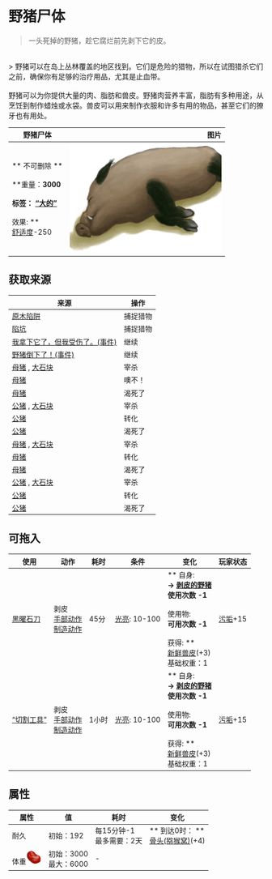 # 野猪尸体  
> 一头死掉的野猪，趁它腐烂前先剥下它的皮。  
<br>  
> 野猪可以在岛上丛林覆盖的地区找到。它们是危险的猎物，所以在试图猎杀它们之前，确保你有足够的治疗用品，尤其是止血带。<br><br>野猪可以为你提供大量的肉、脂肪和兽皮。野猪肉营养丰富，脂肪有多种用途，从烹饪到制作蜡烛或水袋。兽皮可以用来制作衣服和许多有用的物品，甚至它们的獠牙也有用处。  
  
  野猪尸体  |   图片   
 ----  |  ----:   
 ** 不可删除 **<br><br>**重量：**3000<br><br>**标签：**	[“大的”](tag_Large.md)<br><br>** 效果: **<br>[舒适度](Comfort.md)-250  |  <img decoding="async" src="Sprite/BoarCarcass.png" href="a.md" style="max-width:300px;max-height:300px;">   
  
## 获取来源  
来源  |  操作  
----  |  ----  
[原木陷阱](LogTrap.md)  |  捕捉猎物  
[陷坑](TrappingPit.md)  |  捕捉猎物  
[我拿下它了，但我受伤了。(事件)](Event_BoarFightMixedSuccess.md)  |  继续  
[野猪倒下了！(事件)](Event_BoarFightSuccess.md)  |  继续  
[母猪](BoarEnclosureFemale.md) , [大石块](StoneHeavy.md)  |  宰杀  
[母猪](BoarEnclosureFemale.md)  |  噢不！  
[母猪](BoarEnclosureFemale.md)  |  渴死了  
[公猪](BoarEnclosureMale.md) , [大石块](StoneHeavy.md)  |  宰杀  
[公猪](BoarEnclosureMale.md)  |  转化  
[公猪](BoarEnclosureMale.md)  |  渴死了  
[母猪](BoarTiedFemale.md) , [大石块](StoneHeavy.md)  |  宰杀  
[母猪](BoarTiedFemale.md)  |  转化  
[母猪](BoarTiedFemale.md)  |  渴死了  
[公猪](BoarTiedMale.md) , [大石块](StoneHeavy.md)  |  宰杀  
[公猪](BoarTiedMale.md)  |  转化  
[公猪](BoarTiedMale.md)  |  渴死了  
## 可拖入  
使用  |  动作  |  耗时  |  条件  |  变化  |  玩家状态  
----  |  ----  |  ----  |  ----  |  ----  |  ----  
[黑曜石刀](KnifeObsidian.md)  |  剥皮<br>[手部动作](HandAction.md)<br>[制造动作](CraftAction.md)  |  45分  |  [光亮](Light.md): 10-100  |  ** 自身: **<br>→ [剥皮的野猪](BoarSkinned.md)<br>使用次数  -1<br><br>** 使用物: **<br>可用次数  -1<br><br>** 获得: **<br>  [新鲜兽皮](SkinFresh.md)(+3)<br>基础权重：1  |  [污垢](Filth.md)+15  
[“切割工具”](tag_Cutter.md)  |  剥皮<br>[手部动作](HandAction.md)<br>[制造动作](CraftAction.md)  |  1小时  |  [光亮](Light.md): 10-100  |  ** 自身: **<br>→ [剥皮的野猪](BoarSkinned.md)<br>使用次数  -1<br><br>** 使用物: **<br>可用次数  -1<br><br>** 获得: **<br>  [新鲜兽皮](SkinFresh.md)(+3)<br>基础权重：1  |  [污垢](Filth.md)+15  
## 属性   
属性  |  值  |  耗时  |  变化  
----  |  ----  |  ----  |  ----  
耐久  |  初始：192  |  每15分钟-1<br>最多需要：2天  |  ** 到达0时： **<br>  [骨头(猕猴窝)](Bones.md)(+4)<br>  
体重<img decoding="async" src="Sprite/SaturationMeat.png" href="a.md" style="max-width:30px;max-height:30px;">  |  初始：3000<br>最大：6000  |  -  |    


<script>document.title="野猪尸体 - 卡牌生存百科 Card Survival Wiki";</script>